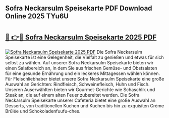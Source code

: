 ## Sofra Neckarsulm Speisekarte PDF Download Online 2025 TYu6U

# <h2><a href="http://gc8z8o4.nevu.top/?p=Sofra+Neckarsulm+Speisekarte">🔗 👉🔴 Sofra Neckarsulm Speisekarte 2025 PDF</a></h2>

[![Sofra Neckarsulm Speisekarte 2025 PDF](https://i.imgur.com/dBaPXMq.png)](http://gc8z8o4.nevu.top/?p=Sofra+Neckarsulm+Speisekarte)
Die Sofra Neckarsulm Speisekarte ist eine Gelegenheit, die Vielfalt zu genießen und etwas für sich selbst zu wählen. Auf unserer Sofra Neckarsulm Speisekarte bieten wir einen Salatbereich an, in dem Sie aus frischen Gemüse- und Obstsalaten für eine gesunde Ernährung und ein leckeres Mittagessen wählen können. Für Fleischliebhaber bietet unsere Sofra Neckarsulm Speisekarte eine große Auswahl an Gerichten: Rindfleisch, Schweinefleisch, Huhn und Fisch. Unseren Auserwählten bieten wir Gourmet-Gerichte wie Schaschlik und Steak an, die auf einem alten Feuer zubereitet werden. Die Sofra Neckarsulm Speisekarte unserer Cafeteria bietet eine große Auswahl an Desserts, von traditionellen Kuchen und Kuchen bis hin zu exquisiten Crème Brûlée und Schokoladenfuufu-ches.
